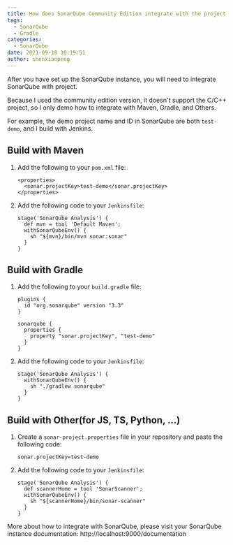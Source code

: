 ```yaml
---
title: How does SonarQube Community Edition integrate with the project
tags:
  - SonarQube
  - Gradle
categories:
  - SonarQube
date: 2021-09-18 10:19:51
author: shenxianpeng
---
```


After you have set up the SonarQube instance, you will need to integrate SonarQube with project.

Because I used the community edition version, it doesn't support the C/C++ project, so I only demo how to integrate with Maven, Gradle, and Others.

For example, the demo project name and ID in SonarQube are both `test-demo`, and I build with Jenkins.

## Build with Maven

1. Add the following to your `pom.xml` file:

    ```
    <properties>
      <sonar.projectKey>test-demo</sonar.projectKey>
    </properties>
    ```

2. Add the following code to your `Jenkinsfile`:

    ```
    stage('SonarQube Analysis') {
      def mvn = tool 'Default Maven';
      withSonarQubeEnv() {
        sh "${mvn}/bin/mvn sonar:sonar"
      }
    }
    ```

## Build with Gradle

1. Add the following to your `build.gradle` file:

    ```
    plugins {
      id "org.sonarqube" version "3.3"
    }

    sonarqube {
      properties {
        property "sonar.projectKey", "test-demo"
      }
    }
    ```

2. Add the following code to your `Jenkinsfile`:

    ```
    stage('SonarQube Analysis') {
      withSonarQubeEnv() {
        sh "./gradlew sonarqube"
      }
    }
    ```

## Build with Other(for JS, TS, Python, ...)

1. Create a `sonar-project.properties` file in your repository and paste the following code:

    ```
    sonar.projectKey=test-demo
    ```

2. Add the following code to your `Jenkinsfile`:

    ```
    stage('SonarQube Analysis') {
      def scannerHome = tool 'SonarScanner';
      withSonarQubeEnv() {
        sh "${scannerHome}/bin/sonar-scanner"
      }
    }
    ```

More about how to integrate with SonarQube, please visit your SonarQube instance documentation: http://localhost:9000/documentation
